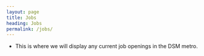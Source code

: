 ```yaml
---
layout: page
title: Jobs
heading: Jobs
permalink: /jobs/
---
```


- This is where we will display any current job openings in the DSM metro.
